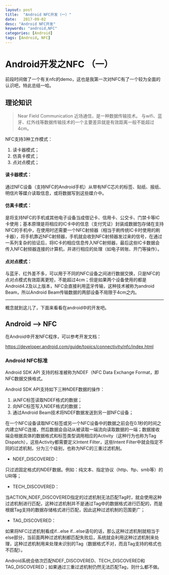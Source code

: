 ```yaml
---
layout: post
title:  "Android NFC开发（一）"
date:   2017-09-02
desc: "Android NFC开发"
keywords: "android,NFC"
categories: [Android]
tags: [Android, NFC]
---
```


# Android开发之NFC （一）

前段时间做了一个有关nfc的demo，这也是我第一次对NFC有了一个较为全面的认识吧，特此总结一哈。

## 理论知识
> Near Field Communication 近场通信，是一种数据传输技术。
>与wifi、蓝牙、红外线等数据传输技术的一个主要差异就是有效距离一般不能超过4cm。

NFC支持3种工作模式：
1. 读卡器模式；
2. 仿真卡模式；
3. 点对点模式；

#### 读卡器模式：

通过NFC设备（支持NFC的Android手机）从带有NFC芯片的标签、贴纸、报纸、明信片等媒介读取信息，或将数据写到这些媒介中。

#### 仿真卡模式：

是将支持NFC的手机或其他电子设备当成借记卡、信用卡、公交卡、门禁卡等IC卡使用；基本原理是将相应的IC卡中的信息（支付凭证）封装成数据包存储在支持NFC的手机中，在使用时还需要一个NFC射频器（相当于刷传统IC卡时使用的刷卡器），将手机靠近NFC射频器，手机就会收到NFC射频器发过来的信号，在通过一系列复杂的验证后，将IC卡的相应信息传入NFC射频器，最后这些IC卡数据会传入NFC射频器连接的计算机，并进行相应的处理（如电子转账、开门等操作）。

#### 点对点模式：

与蓝牙、红外差不多，可以用于不同的NFC设备之间进行数据交换，只是NFC的点对点模式有效距离更短，不能超过4cm；但是如果两个设备使用的都是Android4.2及以上版本，NFC会直接利用蓝牙传输，这种技术被称为android Beam，所以Android Beam传输数据的两部设备不局限于4cm之内。

----
概念就到这儿了，下面来看看在android中的开发吧。

## Android --> NFC

在Android中开发NFC程序，可以参考开发文档：

 https://developer.android.com/guide/topics/connectivity/nfc/index.html

### Android NFC标准

Android SDK API 支持的标准被称为NDEF（NFC Data Exchange Format，即NFC数据交换格式。

Android SDK API支持如下三种NDEF数据的操作：

1. 从NFC标签读取NDEF格式的数据；
2. 向NFC标签写入NDEF格式的数据；
3. 通过Android Beam技术将NDEF数据发送到另一部NFC设备；

在一个NFC设备读取NFC标签或另一个NFC设备中的数据之前会在0.1秒的时间之内建立NFC连接，然后数据会自动从被读取一端流向读取数据的一端；数据接收端会根据具体的数据格式和标签类型调用相应的Activity（这种行为也称为Tag Dispatch），这些Activity都需要定义Intent Filter，这些Intent Filter中就会指定不同的过滤机制，分为三个级别，也称为NFC的三重过滤机制。

*  NDEF_DISCOVERED：

只过滤固定格式的NDEF数据。例如：纯文本、指定协议（http、ftp、smb等）的URI等；

* TECH_DISCOVERED：

当ACTION_NDEF_DISCOVERED指定的过滤机制无法匹配Tag时，就会使用这种过滤机制进行匹配，这种过滤机制并不是通过Tag中的数据格式进行匹配的，而是根据Tag支持的数据存储格式进行匹配，因此这种过滤机制的范围更广；

* TAG_DISCOVERED：

如果将NFC过滤机制看成if...else if...else语句的话，那么这种过滤机制就相当于else部分，当前面两种过滤机制都匹配失败后，系统就会利用这种过滤机制来处理，这种过滤机制用来处理未识别的Tag（数据格式不对，而且Tag支持的格式也不匹配）。

Android系统会依次匹配NDEF_DISCOVERED、TECH_DISCOVERED和TAG_DISCOVERED；如果通过三重过滤机制仍然无法匹配Tag，则什么都不做。